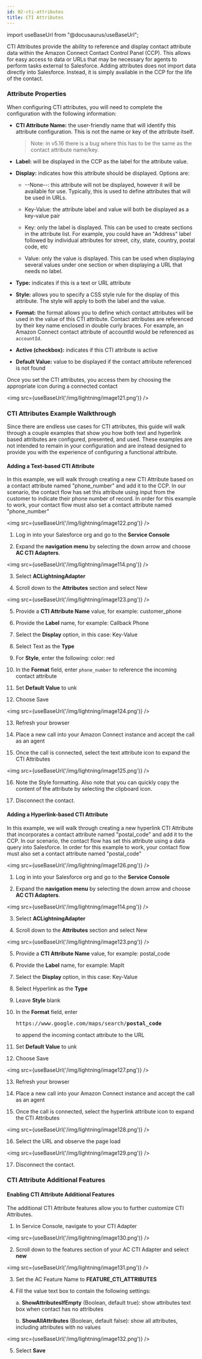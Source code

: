 ```yaml
---
id: 02-cti-attributes
title: CTI Attributes
---
```


import useBaseUrl from "@docusaurus/useBaseUrl";

CTI Attributes provide the ability to reference and display contact
attribute data within the Amazon Connect Contact Control Panel (CCP).
This allows for easy access to data or URLs that may be necessary for
agents to perform tasks external to Salesforce. Adding attributes does
not import data directly into Salesforce. Instead, it is simply
available in the CCP for the life of the contact.

### Attribute Properties

When configuring CTI attributes, you will need to complete the
configuration with the following information:

-   **CTI Attribute Name:** the user-friendly name that will identify
    this attribute configuration. This is not the name or key of the
    attribute itself.

    > Note: in v5.16 there is a bug where this has to be the same as the contact attribute name/key.

-   **Label:** will be displayed in the CCP as the label for the
    attribute value.

-   **Display:** indicates how this attribute should be displayed.
    Options are:

    -   --None--: this attribute will not be displayed, however it will
        be available for use. Typically, this is used to define
        attributes that will be used in URLs.

    -   Key-Value: the attribute label and value will both be displayed
        as a key-value pair

    -   Key: only the label is displayed. This can be used to create
        sections in the attribute list. For example, you could have an
        "Address" label followed by individual attributes for street,
        city, state, country, postal code, etc

    -   Value: only the value is displayed. This can be used when
        displaying several values under one section or when displaying a
        URL that needs no label.

-   **Type:** indicates if this is a text or URL attribute

-   **Style:** allows you to specify a CSS style rule for the display of
    this attribute. The style will apply to both the label and the
    value.

-   **Format:** the format allows you to define which contact attributes
    will be used in the value of this CTI attribute. Contact attributes
    are referenced by their key name enclosed in double curly braces.
    For example, an Amazon Connect contact attribute of accountId would
    be referenced as `accountId`.

-   **Active (checkbox):** indicates if this CTI attribute is active

-   **Default Value:** value to be displayed if the contact attribute
    referenced is not found

Once you set the CTI attributes, you access them by choosing the
appropriate icon during a connected contact

<img src={useBaseUrl('/img/lightning/image121.png')} />

### CTI Attributes Example Walkthrough

Since there are endless use cases for CTI attributes, this guide will
walk through a couple examples that show you how both text and hyperlink
based attributes are configured, presented, and used. These examples are
not intended to remain in your configuration and are instead designed to
provide you with the experience of configuring a functional attribute.

#### Adding a Text-based CTI Attribute

In this example, we will walk through creating a new CTI Attribute based
on a contact attribute named "phone_number" and add it to the CCP. In
our scenario, the contact flow has set this attribute using input from
the customer to indicate their phone number of record. In order for this
example to work, your contact flow must also set a contact attribute
named "phone_number"

<img src={useBaseUrl('/img/lightning/image122.png')} />

1.  Log in into your Salesforce org and go to the **Service Console**

2.  Expand the **navigation menu** by selecting the down arrow and
    choose **AC CTI Adapters**.
    
<img src={useBaseUrl('/img/lightning/image114.png')} />

3.  Select **ACLightningAdapter**

4.  Scroll down to the **Attributes** section and select New

<img src={useBaseUrl('/img/lightning/image123.png')} />

5.  Provide a **CTI Attribute Name** value, for example: customer_phone

6.  Provide the **Label** name, for example: Callback Phone

7.  Select the **Display** option, in this case: Key-Value

8.  Select Text as the **Type**

9.  For **Style**, enter the following: color: red

10. In the **Format** field, enter `phone_number` to reference the
    incoming contact attribute

11. Set **Default Value** to unk

12. Choose Save

<img src={useBaseUrl('/img/lightning/image124.png')} />

13. Refresh your browser

14. Place a new call into your Amazon Connect instance and accept the
    call as an agent

15. Once the call is connected, select the text attribute icon to expand
    the CTI Attributes
    
<img src={useBaseUrl('/img/lightning/image125.png')} />

16. Note the Style formatting. Also note that you can quickly copy the
    content of the attribute by selecting the clipboard icon.

17. Disconnect the contact.

#### Adding a Hyperlink-based CTI Attribute

In this example, we will walk through creating a new hyperlink CTI
Attribute that incorporates a contact attribute named "postal_code" and
add it to the CCP. In our scenario, the contact flow has set this
attribute using a data query into Salesforce. In order for this example
to work, your contact flow must also set a contact attribute named
"postal_code"

<img src={useBaseUrl('/img/lightning/image126.png')} />

1.  Log in into your Salesforce org and go to the **Service Console**

2.  Expand the **navigation menu** by selecting the down arrow and
    choose **AC CTI Adapters**.
    
<img src={useBaseUrl('/img/lightning/image114.png')} />

3.  Select **ACLightningAdapter**

4.  Scroll down to the **Attributes** section and select New

<img src={useBaseUrl('/img/lightning/image123.png')} />

5.  Provide a **CTI Attribute Name** value, for example: postal_code

6.  Provide the **Label** name, for example: MapIt

7.  Select the **Display** option, in this case: Key-Value

8.  Select Hyperlink as the **Type**

9.  Leave **Style** blank

10. In the **Format** field, enter
    <pre>https://www.google.com/maps/search/<b>postal_code</b></pre>
    to append the incoming contact attribute to the URL

11. Set **Default Value** to unk

12. Choose Save

<img src={useBaseUrl('/img/lightning/image127.png')} />

13. Refresh your browser

14. Place a new call into your Amazon Connect instance and accept the
    call as an agent

15. Once the call is connected, select the hyperlink attribute icon to
    expand the CTI Attributes
    
<img src={useBaseUrl('/img/lightning/image128.png')} />

16. Select the URL and observe the page load

<img src={useBaseUrl('/img/lightning/image129.png')} />

17. Disconnect the contact.

### CTI Attribute Additional Features

#### Enabling CTI Attribute Additional Features

The additional CTI Attribute features allow you to further customize CTI
Attributes.

1.  In Service Console, navigate to your CTI Adapter

<img src={useBaseUrl('/img/lightning/image130.png')} />

2.  Scroll down to the features section of your AC CTI Adapter and
    select **new**

<img src={useBaseUrl('/img/lightning/image131.png')} />

3.  Set the AC Feature Name to **FEATURE_CTI_ATTRIBUTES**

4.  Fill the value text box to contain the following settings:

    a.  **ShowAttributesIfEmpty** (Boolean, default true): show
    attributes text box when contact has no attributes 
        
    b.  **ShowAllAttributes** (Boolean, default false): show all attributes, including attributes with no values

<img src={useBaseUrl('/img/lightning/image132.png')} />

5.  Select **Save**

